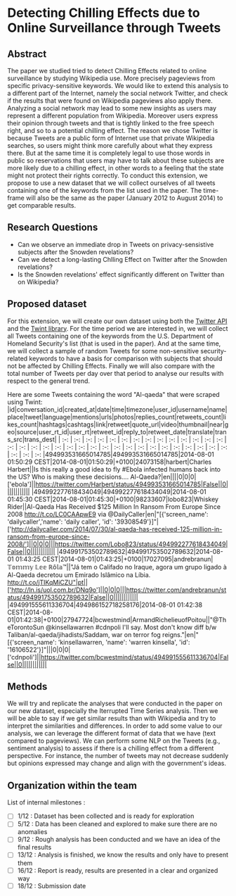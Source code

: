 # Detecting Chilling Effects due to Online Surveillance through Tweets
## Abstract  
The paper we studied tried to detect Chilling Effects related to online surveillance by studying Wikipedia use. More precisely pageviews from specific privacy-sensitive keywords. We would like to extend this analysis to a different part of the Internet, namely the social network Twitter, and check if the results that were found on Wikipedia pageviews also apply there. Analyzing a social network may lead to some new insights as users may represent a different population from Wikipedia. Moreover users express their opinion through tweets and that is tightly linked to the free speech right, and so to a potential chilling effect. The reason we chose Twitter is because Tweets are a public form of Internet use that private Wikipedia searches, so users might think more carefully about what they express there. But at the same time it is completely legal to use those words in public so reservations that users may have to talk about these subjects are more likely due to a chilling effect, in other words to a feeling that the state might not protect their rights correctly.
To conduct this extension, we propose to use a new dataset that we will collect ourselves of all tweets containing one of the keywords from the list used in the paper. The time-frame will also be the same as the paper (January 2012 to August 2014) to get comparable results.

## Research Questions  
* Can we observe an immediate drop in Tweets on privacy-sensistive subjects after the Snowden revelations?
* Can we detect a long-lasting Chlling Effect on Twitter after the Snowden revelations?
* Is the Snowden revelations' effect significantly different on Twitter than on Wikipedia?

## Proposed dataset  
For this extension, we will create our own dataset using both the [Twitter API](https://developer.twitter.com/en/docs/twitter-api) and the [Twint library](https://github.com/twintproject/twint). For the time period we are interested in, we will collect all Tweets containing one of the keywords from the U.S. Department of Homeland Security's list (that is used in the paper). And at the same time, we will collect a sample of random Tweets for some non-sensitive security-related keywords to have a basis for comparison with subjects that should not be affected by Chilling Effects. Finally we will also compare with the total number of Tweets per day over that period to analyse our results with respect to the general trend.

Here are some Tweets containing the word "Al-qaeda" that were scraped using Twint:
|id|conversation_id|created_at|date|time|timezone|user_id|username|name|place|tweet|language|mentions|urls|photos|replies_count|retweets_count|likes_count|hashtags|cashtags|link|retweet|quote_url|video|thumbnail|near|geo|source|user_rt_id|user_rt|retweet_id|reply_to|retweet_date|translate|trans_src|trans_dest|
| :-: | :-: | :-: | :-: | :-: | :-: | :-: | :-: | :-: | :-: | :-: | :-: | :-: | :-: | :-: | :-: | :-: | :-: | :-: | :-: | :-: | :-: | :-: | :-: | :-: | :-: | :-: | :-: | :-: | :-: | :-: | :-: | :-: | :-: | :-: | :-: 
|494993531665014785|494993531665014785|2014-08-01 01:50:29 CEST|2014-08-01|01:50:29|+0100|24073158|harbert|Charles Harbert||Is this really a good idea to fly #Ebola infected humans back into the US? Who is making these decisions.... Al-Qaeda?|en||||0|0|0|['ebola']||https://twitter.com/Harbert/status/494993531665014785|False||0||||||||||||
|494992277618434049|494992277618434049|2014-08-01 01:45:30 CEST|2014-08-01|01:45:30|+0100|98233607|lobo823|Whiskey Rider||Al-Qaeda Has Received $125 Million In Ransom From Europe Since 2008  http://t.co/LC0CAApwE9 via @DailyCaller|en|"[{'screen_name': 'dailycaller','name': 'daily caller', 'id': '39308549'}]"|['http://dailycaller.com/2014/07/30/al-qaeda-has-received-125-million-in-ransom-from-europe-since-2008/']||0|0|0|||https://twitter.com/Lobo823/status/494992277618434049|False||0||||||||||||
|494991753502789632|494991753502789632|2014-08-01 01:43:25 CEST|2014-08-01|01:43:25|+0100|17027095|andrebranun|𝕋𝕠𝕞𝕞𝕪 𝕃𝕖𝕖 ℝô𝕝𝕒™||"Já tem o Califado no Iraque, agora um grupo ligado à Al-Qaeda decretou um Emirado Islâmico na Líbia.  http://t.co/jTIKqMiCZU"|pt||['http://ln.is/uol.com.br/DNq9o']||0|0|0|||https://twitter.com/andrebranun/status/494991753502789632|False||0||||||||||||
|494991555611336704|494986152718258176|2014-08-01 01:42:38 CEST|2014-08-01|01:42:38|+0100|27947724|bcwestmind|ArmandRichelieuofPoitou||"@TheTorontoSun @kinsellawarren #cdnpoli I'll say. Most don't know diff b/w Taliban/al-qaeda/jihadists/Saddam, war on terror fog reigns."|en|"[{'screen_name': 'kinsellawarren, 'name': 'warren kinsella', 'id': '16106522'}]"|||0|0|0|['cdnpoli']||https://twitter.com/bcwestmind/status/494991555611336704|False||0||||||||||||



## Methods  
We will try and replicate the analyses that were conducted in the paper on our new dataset, especially the Iterrupted Time Series analysis. Then we will be able to say if we get similar results than with Wikipedia and try to interpret the similarities and differences. In order to add some value to our analysis, we can leverage the different format of data that we have (text compared to pageviews). We can perform some NLP on the Tweets (e.g., sentiment analysis) to assess if there is a chilling effect from a different perspective. For instance, the number of tweets may not decrease suddenly but opinions expressed may change and align with the government's ideas.

## Organization within the team  
List of internal milestones :
- [ ] 1/12 : Dataset has been collected and is ready for exploration
- [ ] 5/12 : Data has been cleaned and explored to make sure there are no anomalies
- [ ] 9/12 : Rough analysis has been conducted and we have an idea of the final results
- [ ] 13/12 : Analysis is finished, we know the results and only have to present them
- [ ] 16/12 : Report is ready, results are presented in a clear and organized way
- [ ] 18/12 : Submission date
